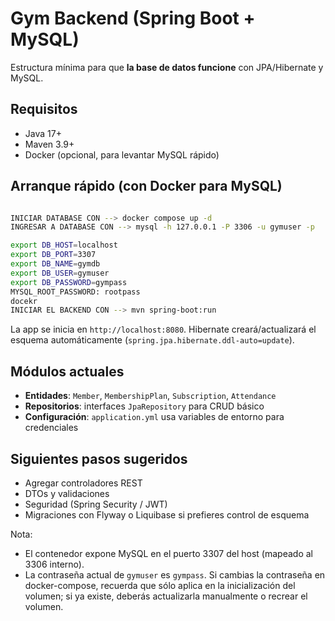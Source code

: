 # Gym Backend (Spring Boot + MySQL)

Estructura mínima para que **la base de datos funcione** con JPA/Hibernate y MySQL.

## Requisitos
- Java 17+
- Maven 3.9+
- Docker (opcional, para levantar MySQL rápido)

## Arranque rápido (con Docker para MySQL)
```bash

INICIAR DATABASE CON --> docker compose up -d
INGRESAR A DATABASE CON --> mysql -h 127.0.0.1 -P 3306 -u gymuser -p

export DB_HOST=localhost
export DB_PORT=3307
export DB_NAME=gymdb
export DB_USER=gymuser
export DB_PASSWORD=gympass
MYSQL_ROOT_PASSWORD: rootpass
docekr
INICIAR EL BACKEND CON --> mvn spring-boot:run
```

La app se inicia en `http://localhost:8080`. Hibernate creará/actualizará el esquema automáticamente (`spring.jpa.hibernate.ddl-auto=update`).

## Módulos actuales
- **Entidades**: `Member`, `MembershipPlan`, `Subscription`, `Attendance`
- **Repositorios**: interfaces `JpaRepository` para CRUD básico
- **Configuración**: `application.yml` usa variables de entorno para credenciales

## Siguientes pasos sugeridos
- Agregar controladores REST
- DTOs y validaciones
- Seguridad (Spring Security / JWT)
- Migraciones con Flyway o Liquibase si prefieres control de esquema

Nota:
- El contenedor expone MySQL en el puerto 3307 del host (mapeado al 3306 interno).
- La contraseña actual de `gymuser` es `gympass`. Si cambias la contraseña en docker-compose, recuerda que sólo aplica en la inicialización del volumen; si ya existe, deberás actualizarla manualmente o recrear el volumen.
```

